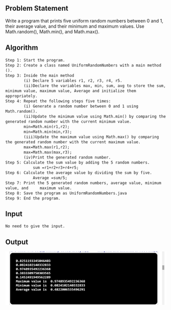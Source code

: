 ## Problem Statement

Write a program that prints five uniform random numbers between 0 and 1, their average value, and their minimum and maximum values. Use Math.random(), Math.min(), and Math.max().

## Algorithm

    Step 1:	Start the program.
	Step 2: Create a class named UniformRandomNumbers with a main method ().
	Step 3: Inside the main method
			(i) Declare 5 variables r1, r2, r3, r4, r5.
			(ii)Declare the variables max, min, sum, avg to store the sum, minimum value, maximum value, Average and initialize them appropriately.
	Step 4: Repeat the following steps five times:
			(i) Generate a random number between 0 and 1 using Math.random().	
			(ii)Update the minimum value using Math.min() by comparing the generated random number with the current minimum value.
			min=Math.min(r1,r2);
			min=Math.min(min,r3);
			(iii)Update the maximum value using Math.max() by comparing the generated random number with the current maximum value.
			max=Math.max(r1,r2);
			max=Math.max(max,r3);
			(iv)Print the generated random number.
	Step 5: Calculate the sum value by adding the 5 random numbers.
				sum =r1+r2+r3+r4+r5;
	Step 6: Calculate the average value by dividing the sum by five.
				Average =sum/5;
	Step 7: Print the 5 generated random numbers, average value, minimum value, and 	maximum value.
	Step 8: Save the program as UniformRandomNumbers.java
	Step 9: End the program.


## Input

    No need to give the input.

## Output

![Alt text](image-12.png)
